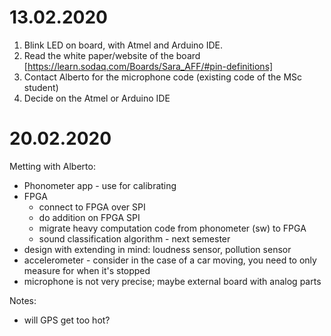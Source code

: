 # 13.02.2020
1) Blink LED on board, with Atmel and Arduino IDE.
2) Read the white paper/website of the board [https://learn.sodaq.com/Boards/Sara_AFF/#pin-definitions]
3) Contact Alberto for the microphone code (existing code of the MSc student)
4) Decide on the Atmel or Arduino IDE

# 20.02.2020
Metting with Alberto:
 - Phonometer app - use for calibrating
 - FPGA
   - connect to FPGA over SPI 
   - do addition on FPGA SPI 
   - migrate heavy computation code from phonometer (sw) to FPGA
   - sound classification algorithm - next semester
 - design with extending in mind: loudness sensor, pollution sensor
 - accelerometer - consider in the case of a car moving, you need to only measure for when it's stopped 
 - microphone is not very precise; maybe external board with analog parts


Notes:
- will GPS get too hot?

